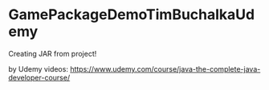 # GamePackageDemoTimBuchalkaUdemy
Creating JAR from project!


by Udemy videos: https://www.udemy.com/course/java-the-complete-java-developer-course/

